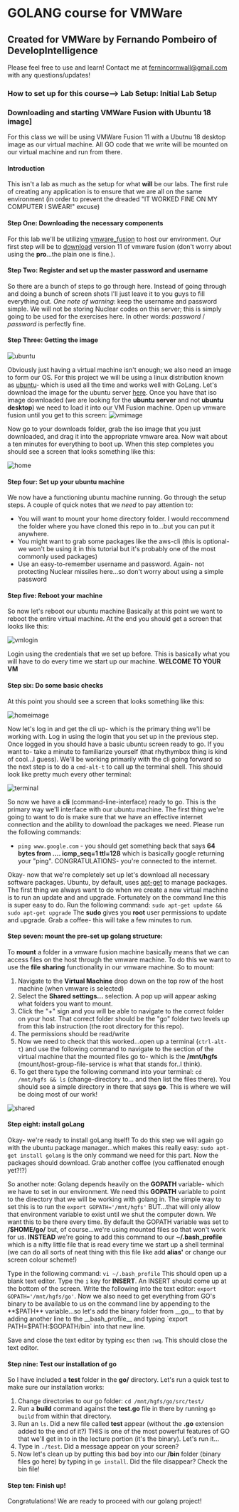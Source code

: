 # GOLANG course for VMWare

## Created for VMWare by Fernando Pombeiro of DevelopIntelligence

Please feel free to use and learn! Contact me at fernincornwall@gmail.com with any questions/updates!

### How to set up for this course--> Lab Setup: Initial Lab Setup

### Downloading and starting VMWare Fusion with Ubuntu 18 image]

For this class we will be using VMWare Fusion 11 with a Ubutnu 18 desktop image as our virtual machine. All GO code that we write will be mounted on our virtual machine and run from there. 

#### Introduction

This isn't a lab as much as the setup for what **will** be our labs. The first rule of creating any application is to ensure that we are all on the same environment (in order to prevent the dreaded "IT WORKED FINE ON MY COMPUTER I SWEAR!" excuse)

#### Step One: Downloading the necessary components

For this lab we'll be utilizing [vmware_fusion](https://www.vmware.com/uk/products/fusion.html) to host our environment. Our first step will be to [download](https://www.vmware.com/uk/products/fusion/fusion-evaluation.html) version 11 of vmware fusion (don't worry about using the **pro**...the plain one is fine.). 

#### Step Two: Register and set up the master password and username

So there are a bunch of steps to go through here. Instead of going through and doing a bunch of screen shots I'll just leave it to you guys to fill everything out. _One note of warning_: keep the username and password simple. We will not be storing Nuclear codes on this server; this is simply going to be used for the exercises here. In other words: _password_ / _password_ is perfectly fine.

#### Step Three: Getting the image

![ubuntu](./images/ubuntuimg.jpg)

Obviously just having a virtual machine isn't enough; we also need an image to form our OS. For this project we will be using a linux distribution known as [ubuntu](https://www.ubuntu.com/)- which is used all the time and works well with GoLang. Let's download the image for the ubuntu server [here](https://www.ubuntu.com/download/desktop). Once you have that iso image downloaded (we are looking for the **ubuntu server** and not **ubuntu desktop**) we need to load it into our VM Fusion machine. Open up vmware fusion until you get to this screen:
![vmimage](./images/new-vm-step-1.png)

Now go to your downloads folder, grab the iso image that you just downloaded, and drag it into the appropriate vmware area. Now wait about a ten minutes for everything to boot up.
When this step completes you should see a screen that looks something like this:

![home](./images/ubuntuHomescreen.png)

#### Step four: Set up your ubuntu machine

We now have a functioning ubuntu machine running. Go through the setup steps. A couple of quick notes that we *need* to pay attention to:

* You will want to mount your home directory folder. I would reccommend the folder where you have cloned this repo in to...but you can put it anywhere.
* You might want to grab some packages like the aws-cli (this is optional- we won't be using it in this tutorial but it's probably one of the most commonly used packages)
* Use an easy-to-remember username and password. Again- not protecting Nuclear missiles here...so don't worry about using a simple password

#### Step five: Reboot your machine

So now let's reboot our ubuntu machine
Basically at this point we want to reboot the entire virtual machine. At the end you should get a screen that looks like this:

![vmlogin](./images/community-vm-console.png)

Login using the credentials that we set up before. This is basically what you will have to do every time we start up our machine. **WELCOME TO YOUR VM**

#### Step six: Do some basic checks

At this point you should see a screen that looks something like this:

![homeimage](./images/ubuntu1804.jpg)

Now let's log in and get the cli up- which is the primary thing we'll be working with. Log in using the login that you set up  in the previous step. Once logged in you should have a basic ubuntu screen ready to go. If you want to- take a minute to familiarize yourself (that rhythymbox thing is kind of cool...I guess). 
We'll be working primarily with the cli going forward so the next step is to do a `cmd-alt-t` to call up the terminal shell. This should look like pretty much every other terminal:

![terminal](./images/terminalubuntu.png)

So now we have a **cli** (command-line-interface) ready to go. This is the primary way we'll interface with our ubuntu machine. The first thing we're going to want to do is make sure that we have an effective internet connection and the ability to download the packages we need. Please run the following commands:

* `ping www.google.com` - you should get something back that says __64 bytes from .... icmp_seq=1 ttl=128__ which is basically google returning your "ping". CONGRATULATIONS- you're connected to the internet.


Okay- now that we're completely set up let's download all necessary software packages. Ubuntu, by default, uses [apt-get](http://manpages.ubuntu.com/manpages/bionic/man8/apt-get.8.html) to manage packages. The first thing we always want to do when we create a new virtual machine is to run an update and and upgrade. Fortunately on the command line this is super easy to do. Run the following command:
`sudo apt-get update && sudo apt-get upgrade`
The **sudo** gives you **root** user permissions to update and upgrade. 
Grab a coffee- this will take a few minutes to run. 

#### Step seven: mount the pre-set up golang structure:

To **mount** a folder in a vmware fusion machine basically means that we can access files on the host through the vmware machine. To do this we want to use the **file sharing** functionality in our vmware machine. So to mount:

1. Navigate to the **Virtual Machine** drop down on the top row of the host machine (when vmware is selected)
2. Select the **Shared settings...** selection. A pop up will appear asking what folders you want to mount.
3. Click the "+" sign and you will be able to navigate to the correct folder on your host. That correct folder should be the "go" folder two levels up from this lab instruction (the root directory for this repo).
4. The permissions should be read/write
5. Now we need to check that this worked...open up a terminal (`ctrl-alt-t`) and use the following command to navigate to the section of the virtual machine that the mounted files go to- which is the __/mnt/hgfs__ (mount/host-group-file-service is what that stands for..I think). 
6. To get there type the following command into your terminal: `cd /mnt/hgfs && ls` (change-directory to... and then list the files there). You should see a simple directory in there that says **go**. This is where we will be doing most of our work! 

![shared](./images/mountedselection.png)

#### Step eight: install goLang

Okay- we're ready to install goLang itself! To do this step we will again go with the ubuntu package manager...which makes this really easy:
`sudo apt-get install golang` is the only command we need for this part. Now the packages should download. Grab another coffee (you caffienated enough yet?!?)

So another note: Golang depends heavily on the **GOPATH** variable- which we have to set in our environment. We need this **GOPATH** variable to point to the directory that we will be working with golang in. The simple way to set this is to run the `export GOPATH='/mnt/hgfs'` BUT...that will only allow that environment variable to exist until we shut the computer down.
We want this to be there every time. 
By default the GOPATH variable was set to **/$HOME/go/** but, of course...we're using mounted files so that won't work for us. 
**INSTEAD** we're going to add this command to our **~/.bash_profile** which is a nifty little file that is read every time we start up a shell terminal (we can do all sorts of neat thing with this file like add **alias'** or change our screen colour scheme!)

Type in the following command: `vi ~/.bash_profile` This should open up a blank text editor. Type the `i` key for **INSERT**. An INSERT should come up at the bottom of the screen. Write the following into the text editor:
`export GOPATH='/mnt/hgfs/go'`. 
Now we also need to get everything from GO's binary to be available to us on the command line by appending to the **$PATH** variable...so let's add the binary folder from __go__ to that by adding another line to the __bash_profile__ and typing `export PATH=$PATH:$GOPATH/bin` into that new line.

Save and close the text editor by typing `esc` then `:wq`. This should close the text editor. 

#### Step nine: Test our installation of go

So I have included a **test** folder in the __go/__ directory. Let's run a quick test to make sure our installation works:

1. Change directories to our go folder: `cd /mnt/hgfs/go/src/test/`
2. Run a **build** command against the **test.go** file in there by running `go build` from within that directory.
3. Run an `ls`. Did a new file called **test** appear (without the **.go** extension added to the end of it?) THIS is one of the most powerful features of GO that we'll get in to in the lecture portion (it's the binary). Let's run it...
4. Type in `./test`. Did a message appear on your screen? 
5. Now let's clean up by putting this bad boy into our **/bin** folder (binary files go here) by typing in `go install`. Did the file disappear? Check the bin file!

#### Step ten: Finish up! 
Congratulations! We are ready to proceed with our golang project!
